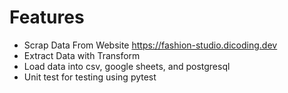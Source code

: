 # Features
- Scrap Data From Website https://fashion-studio.dicoding.dev
- Extract Data with Transform
- Load data into csv, google sheets, and postgresql
- Unit test for testing using pytest

